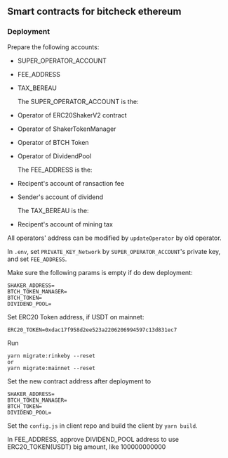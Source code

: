 ## Smart contracts for bitcheck ethereum

### Deployment
Prepare the following accounts:
* SUPER_OPERATOR_ACCOUNT
* FEE_ADDRESS
* TAX_BEREAU
  
  The SUPER_OPERATOR_ACCOUNT is the:
* Operator of ERC20ShakerV2 contract
* Operator of ShakerTokenManager
* Operator of BTCH Token
* Operator of DividendPool

  The FEE_ADDRESS is the:
* Recipent's account of ransaction fee
* Sender's account of dividend

  The TAX_BEREAU is the:
* Recipent's account of mining tax

All operators' address can be modified by `updateOperator` by old operator.

In `.env`, set `PRIVATE_KEY_Network` by `SUPER_OPERATOR_ACCOUNT`'s private key, and set `FEE_ADDRESS`.

Make sure the following params is empty if do dew deployment:
```
SHAKER_ADDRESS=
BTCH_TOKEN_MANAGER=
BTCH_TOKEN=
DIVIDEND_POOL=
```

Set ERC20 Token address, if USDT on mainnet:
```
ERC20_TOKEN=0xdac17f958d2ee523a2206206994597c13d831ec7
```

Run
```
yarn migrate:rinkeby --reset
or
yarn migrate:mainnet --reset
```

Set the new contract address after deployment to 
```
SHAKER_ADDRESS=
BTCH_TOKEN_MANAGER=
BTCH_TOKEN=
DIVIDEND_POOL=
```

Set the `config.js` in client repo and build the client by `yarn build`.

In FEE_ADDRESS, approve DIVIDEND_POOL address to use ERC20_TOKEN(USDT) big amount, like 100000000000

